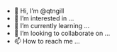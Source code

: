 - 👋 Hi, I’m @qtngill
- 👀 I’m interested in ...
- 🌱 I’m currently learning ...
- 💞️ I’m looking to collaborate on ...
- 📫 How to reach me ...

<!---
qtngill/qtngill is a ✨ special ✨ repository because its `README.md` (this file) appears on your GitHub profile.
You can click the Preview link to take a look at your changes.
--->
